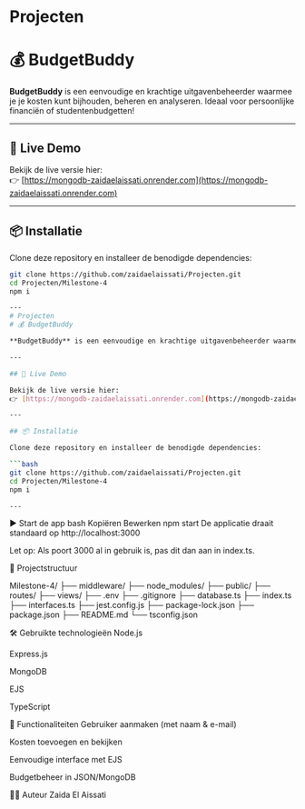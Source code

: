 # Projecten
# 💰 BudgetBuddy

**BudgetBuddy** is een eenvoudige en krachtige uitgavenbeheerder waarmee je je kosten kunt bijhouden, beheren en analyseren. Ideaal voor persoonlijke financiën of studentenbudgetten!

---

## 🚀 Live Demo

Bekijk de live versie hier:  
👉 [https://mongodb-zaidaelaissati.onrender.com](https://mongodb-zaidaelaissati.onrender.com)

---

## 📦 Installatie

Clone deze repository en installeer de benodigde dependencies:

```bash
git clone https://github.com/zaidaelaissati/Projecten.git
cd Projecten/Milestone-4
npm i

---
# Projecten
# 💰 BudgetBuddy

**BudgetBuddy** is een eenvoudige en krachtige uitgavenbeheerder waarmee je je kosten kunt bijhouden, beheren en analyseren. Ideaal voor persoonlijke financiën of studentenbudgetten!

---

## 🚀 Live Demo

Bekijk de live versie hier:  
👉 [https://mongodb-zaidaelaissati.onrender.com](https://mongodb-zaidaelaissati.onrender.com)

---

## 📦 Installatie

Clone deze repository en installeer de benodigde dependencies:

```bash
git clone https://github.com/zaidaelaissati/Projecten.git
cd Projecten/Milestone-4
npm i

---
```
▶️ Start de app
bash
Kopiëren
Bewerken
npm start
De applicatie draait standaard op http://localhost:3000

Let op: Als poort 3000 al in gebruik is, pas dit dan aan in index.ts.

📁 Projectstructuur

Milestone-4/
├── middleware/
├── node_modules/
├── public/
├── routes/
├── views/
├── .env
├── .gitignore
├── database.ts
├── index.ts
├── interfaces.ts
├── jest.config.js
├── package-lock.json
├── package.json
├── README.md
└── tsconfig.json

🛠 Gebruikte technologieën
Node.js

Express.js

MongoDB 

EJS

TypeScript

📌 Functionaliteiten
Gebruiker aanmaken (met naam & e-mail)

Kosten toevoegen en bekijken

Eenvoudige interface met EJS

Budgetbeheer in JSON/MongoDB

👩‍💻 Auteur
Zaida El Aissati
